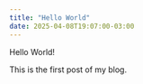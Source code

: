 ```yaml
---
title: "Hello World"
date: 2025-04-08T19:07:00-03:00
---
```

Hello World!

This is the first post of my blog.